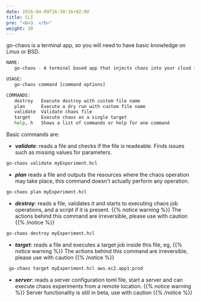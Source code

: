 ```yaml
---
date: 2016-04-09T16:50:16+02:00
title: CLI
pre: "<b>3. </b>"
weight: 30
---
```


go-chaos is a terminal app, so you will need to have basic knowledge on Linux or BSD. 

```bash
NAME:
   go-chaos - A terminal based app that injects chaos into your cloud infrastructure

USAGE:
   go-chaos command [command options]

COMMANDS:
   destroy   Execute destroy with custom file name
   plan      Execute a dry run with custom file name
   validate  Validate chaos file
   target    Execute chaos on a single target
   help, h   Shows a list of commands or help for one command

```

Basic commands are:
 * ***validate***: reads a file and checks if the file is readeable. Finds issues such as missing values for parameters. 
 ```bash
go-chaos validate myExperiment.hcl 
```

* ***plan*** reads a file and outputs the resources where the chaos operation may take place, this command doesn't actually perform any operation.
```bash
go-chaos plan myExperiment.hcl
```
 * ***destroy***: reads a file, validates it and starts to executing chaos job operations, and a script if it is present.
 {{% notice warning %}}
 The actions behind this command are irreversible, please use with caution
{{% /notice %}}
```bash
go-chaos destroy myExperiment.hcl 
```
* ***target***: reads a file and executes a target job inside this file, eg, 
{{% notice warning %}}
 The actions behind this command are irreversible, please use with caution
{{% /notice %}}
```bash
 go-chaos target myExperiment.hcl aws.ec2.app1:prod
```

* ***server***: reads a server configuration toml file, start a server and can execute chaos experiments from a remote location.
{{% notice warning %}}
Server functionality is still in beta, use with caution
{{% /notice %}}
